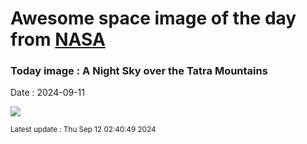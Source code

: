 
# Awesome space image of the day from [NASA](https://api.nasa.gov/)

### Today image : A Night Sky over the Tatra Mountains
Date : 2024-09-11

![](https://apod.nasa.gov/apod/image/2409/NightTatra_Rosadzinski_960.jpg)

<small>Latest update : Thu Sep 12 02:40:49 2024</small>
        